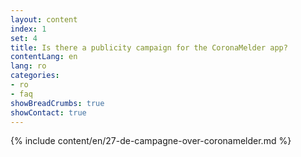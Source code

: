 ```yaml
---
layout: content
index: 1
set: 4
title: Is there a publicity campaign for the CoronaMelder app?
contentLang: en
lang: ro
categories:
- ro
- faq
showBreadCrumbs: true
showContact: true
---
```

{% include content/en/27-de-campagne-over-coronamelder.md %}
